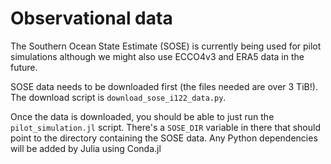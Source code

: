 # Observational data

The Southern Ocean State Estimate (SOSE) is currently being used for pilot simulations although we might also use ECCO4v3 and ERA5 data in the future.

SOSE data needs to be downloaded first (the files needed are over 3 TiB!). The download script is `download_sose_i122_data.py`.

Once the data is downloaded, you should be able to just run the `pilot_simulation.jl` script. There's a `SOSE_DIR` variable in there that should point to the directory containing the SOSE data. Any Python dependencies will be added by Julia using Conda.jl

